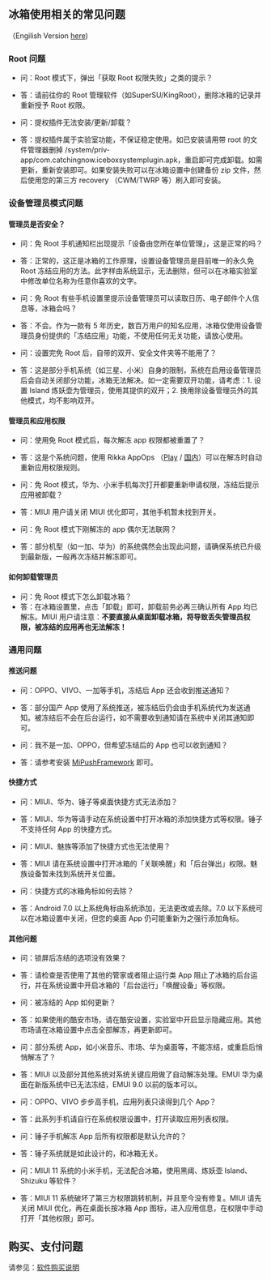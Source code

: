 <script src="/main.js?raw=true"></script>

## 冰箱使用相关的常见问题

（Engilish Version [here](https://iceboxdoc.catchingnow.com/FAQ))


### Root 问题

- 问：Root 模式下，弹出「获取 Root 权限失败」之类的提示？
- 答：请前往你的 Root 管理软件（如SuperSU/KingRoot），删除冰箱的记录并重新授予 Root 权限。

- 问：提权插件无法安装/更新/卸载？
- 答：提权插件属于实验室功能，不保证稳定使用。如已安装请用带 root 的文件管理器删掉 /system/priv-app/com.catchingnow.iceboxsystemplugin.apk，重启即可完成卸载。如需更新，重新安装即可。如果安装失败可以在冰箱设置中创建备份 zip 文件，然后使用您的第三方 recovery （CWM/TWRP 等）刷入即可安装。

### 设备管理员模式问题

#### 管理员是否安全？

- 问：免 Root 手机通知栏出现提示「设备由您所在单位管理」，这是正常的吗？
- 答：正常的，这正是冰箱的工作原理，设置设备管理员是目前唯一的永久免 Root 冻结应用的方法。此字样由系统显示，无法删除，但可以在冰箱实验室中修改单位名称为任意你喜欢的文字。

- 问：免 Root 有些手机设置里提示设备管理员可以读取日历、电子邮件个人信息等，冰箱会吗？
- 答：不会。作为一款有 5 年历史，数百万用户的知名应用，冰箱仅使用设备管理员身份提供的「冻结应用」功能，不使用任何无关功能，请放心使用。

- 问：设置完免 Root 后，自带的双开、安全文件夹等不能用了？
- 答：这是部分手机系统（如三星、小米）自身的限制，系统在启用设备管理员后会自动关闭部分功能，冰箱无法解决。如一定需要双开功能，请考虑：1. 设置 Island 炼妖壶为管理员，使用其提供的双开；2. 换用除设备管理员外的其他模式，均不影响双开。

#### 管理员和应用权限

- 问：使用免 Root 模式后，每次解冻 app 权限都被重置了？
- 答：这是个系统问题，使用 Rikka AppOps （[Play](https://play.google.com/store/apps/details?id=rikka.appops) / [国内](https://www.coolapk.com/apk/rikka.appops)）可以在解冻时自动重新应用权限规则。

- 问：免 Root 模式，华为、小米手机每次打开都要重新申请权限，冻结后提示应用被卸载？
- 答：MIUI 用户请关闭 MIUI 优化即可，其他手机暂未找到开关。

- 问：免 Root 模式下刚解冻的 app 偶尔无法联网？
- 答：部分机型（如一加、华为）的系统偶然会出现此问题，请确保系统已升级到最新版，一般再次冻结并解冻即可。

#### 如何卸载管理员

- 问：免 Root 模式下怎么卸载冰箱？
- 答：在冰箱设置里，点击「卸载」即可，卸载前务必再三确认所有 App 均已解冻。MIUI 用户请注意：**不要直接从桌面卸载冰箱，将导致丢失管理员权限，被冻结的应用再也无法解冻！**

### 通用问题

#### 推送问题

- 问：OPPO、VIVO、一加等手机，冻结后 App 还会收到推送通知？
- 答：部分国产 App 使用了系统推送，被冻结后仍会由手机系统代为发送通知。被冻结后不会在后台运行，如不需要收到通知请在系统中关闭其通知即可。

- 问：我不是一加、OPPO，但希望冻结后的 App 也可以收到通知？
- 答：请参考安装 [MiPushFramework](https://github.com/MiPushFramework/MiPushFramework) 即可。

#### 快捷方式

- 问：MIUI、华为、锤子等桌面快捷方式无法添加？
- 答：MIUI、华为等请手动在系统设置中打开冰箱的添加快捷方式等权限。锤子不支持任何 App 的快捷方式。

- 问：MIUI、魅族等添加了快捷方式也无法使用？
- 答：MIUI 请在系统设置中打开冰箱的「关联唤醒」和「后台弹出」权限。魅族设备暂未找到系统开关位置。

- 问：快捷方式的冰箱角标如何去除？
- 答：Android 7.0 以上系统角标由系统添加，无法更改或去除。7.0 以下系统可以在冰箱设置中关闭，但您的桌面 App 仍可能重新为之强行添加角标。

#### 其他问题

- 问：锁屏后冻结的选项没有效果？
- 答：请检查是否使用了其他的管家或者阻止运行类 App 阻止了冰箱的后台运行，并在系统设置中开启冰箱的「后台运行」「唤醒设备」等权限。

- 问：被冻结的 App 如何更新？
- 答：如果使用的酷安市场，请在酷安设置，实验室中开启显示隐藏应用。其他市场请在冰箱设置中点击全部解冻，再更新即可。

- 问：部分系统 App，如小米音乐、市场、华为桌面等，不能冻结，或重启后悄悄解冻了？
- 答：MIUI 以及部分其他系统对系统关键应用做了自动解冻处理。EMUI 华为桌面在新版系统中已无法冻结，EMUI 9.0 以前的版本可以。

- 问：OPPO、VIVO 步步高手机，应用列表只读得到几个 App？
- 答：此系列手机请自行在系统权限设置中，打开读取应用列表权限。

- 问：锤子手机解冻 App 后所有权限都是默认允许的？
- 答：锤子系统就是如此设计的，和冰箱无关。

- 问：MIUI 11 系统的小米手机，无法配合冰箱，使用黑阈、炼妖壶 Island、Shizuku 等软件？
- 答：MIUI 11 系统破坏了第三方权限跳转机制，并且至今没有修复。MIUI 请先关闭 MIUI 优化，再在桌面长按冰箱 App 图标，进入应用信息，在权限中手动打开「其他权限」即可。


## 购买、支付问题

请参见：[软件购买说明](https://iceboxdoc.catchingnow.com/%E8%BD%AF%E4%BB%B6%E8%B4%AD%E4%B9%B0%E8%AF%B4%E6%98%8E)
